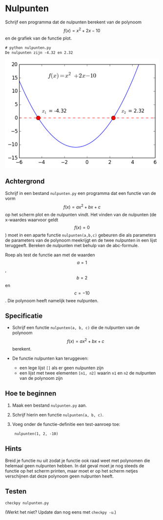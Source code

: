 # Nulpunten

Schrijf een programma dat de nulpunten berekent van de polynoom $$f(x)=x^2+2x-10$$ en de grafiek van de functie plot.

	# python nulpunten.py
	De nulpunten zijn -4.32 en 2.32


![](PolynoomAnalyse.png)

## Achtergrond


Schrijf in een bestand `nulpunten.py` een programma dat een functie van de vorm $$f(x)=ax^2+bx+c$$ op het scherm plot en de nulpunten vindt. Het vinden van de nulpunten (de x-waardes waarvoor geldt $$f(x)=0$$) moet in een aparte functie `nulpunten(a,b,c)` gebeuren die als parameters de parameters van de polynoom meekrijgt en de twee nulpunten in een lijst teruggeeft. Bereken de nulpunten met behulp van de abc-formule.

Roep als test de functie aan met de waarden $$a = 1$$, $$b = 2$$ en $$c = -10$$. Die polynoom heeft namelijk twee nulpunten.

## Specificatie

- Schrijf een functie `nulpunten(a, b, c)` die de nulpunten van de polynoom $$f(x)=ax^2+bx+c$$ berekent.

- De functie nulpunten kan teruggeven:

	- een lege lijst `[]` als er geen nulpunten zijn
	- een lijst met twee elementen `[n1, n2]` waarin `n1` en `n2` de nulpunten van de polynoom zijn

## Hoe te beginnen

1. Maak een bestand `nulpunten.py` aan.

2. Schrijf hierin een functie `nulpunten(a, b, c)`.

3. Voeg onder de functie-definitie een test-aanroep toe:

		nulpunten(1, 2, -10)



## Hints

Breid je functie nu uit zodat je functie ook raad weet met polynomen die helemaal geen nulpunten hebben. In dat geval moet je nog steeds de functie op het scherm printen, maar moet er op het scherm netjes verschijnen dat deze polynoom geen nulpunten heeft.

## Testen

	checkpy nulpunten.py

(Werkt het niet? Update dan nog eens met `checkpy -u`.)